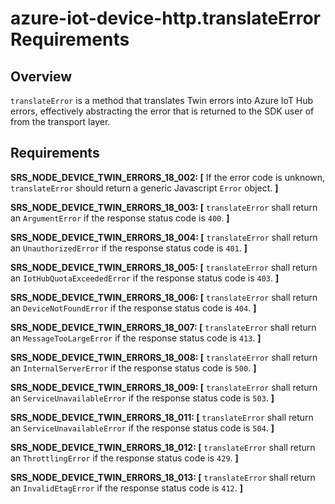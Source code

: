 # azure-iot-device-http.translateError Requirements

## Overview
`translateError` is a method that translates Twin errors into Azure IoT Hub errors, effectively abstracting the error that is returned to the SDK user of from the transport layer.

## Requirements

**SRS_NODE_DEVICE_TWIN_ERRORS_18_002: [** If the error code is unknown, `translateError` should return a generic Javascript `Error` object. **]**

**SRS_NODE_DEVICE_TWIN_ERRORS_18_003: [** `translateError` shall return an `ArgumentError` if the response status code is `400`. **]**

**SRS_NODE_DEVICE_TWIN_ERRORS_18_004: [** `translateError` shall return an `UnauthorizedError` if the response status code is `401`. **]**

**SRS_NODE_DEVICE_TWIN_ERRORS_18_005: [** `translateError` shall return an `IotHubQuotaExceededError` if the response status code is `403`. **]**

**SRS_NODE_DEVICE_TWIN_ERRORS_18_006: [** `translateError` shall return an `DeviceNotFoundError` if the response status code is `404`. **]**

**SRS_NODE_DEVICE_TWIN_ERRORS_18_007: [** `translateError` shall return an `MessageTooLargeError` if the response status code is `413`. **]**

**SRS_NODE_DEVICE_TWIN_ERRORS_18_008: [** `translateError` shall return an `InternalServerError` if the response status code is `500`. **]**

**SRS_NODE_DEVICE_TWIN_ERRORS_18_009: [** `translateError` shall return an `ServiceUnavailableError` if the response status code is `503`. **]**

**SRS_NODE_DEVICE_TWIN_ERRORS_18_011: [** `translateError` shall return an `ServiceUnavailableError` if the response status code is `504`. **]**

**SRS_NODE_DEVICE_TWIN_ERRORS_18_012: [** `translateError` shall return an `ThrottlingError` if the response status code is `429`. **]**

**SRS_NODE_DEVICE_TWIN_ERRORS_18_013: [** `translateError` shall return an `InvalidEtagError` if the response status code is `412`. **]**

